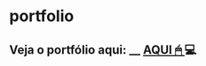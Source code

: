 # portfolio

<h2> Veja o portfólio aqui: __ <a href="https://italo-maia.github.io/meu-portfolio/" target="_blank">AQUI 🖱 </a> 💻</h2>


